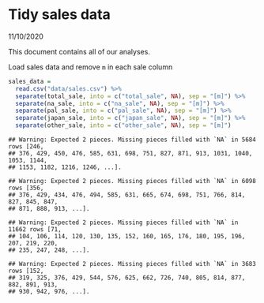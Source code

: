 Tidy sales data
================
11/10/2020

This document contains all of our analyses.

Load sales data and remove `m` in each sale column

``` r
sales_data = 
  read.csv("data/sales.csv") %>% 
  separate(total_sale, into = c("total_sale", NA), sep = "[m]") %>% 
  separate(na_sale, into = c("na_sale", NA), sep = "[m]") %>% 
  separate(pal_sale, into = c("pal_sale", NA), sep = "[m]") %>% 
  separate(japan_sale, into = c("japan_sale", NA), sep = "[m]") %>% 
  separate(other_sale, into = c("other_sale", NA), sep = "[m]")
```

    ## Warning: Expected 2 pieces. Missing pieces filled with `NA` in 5684 rows [246,
    ## 376, 429, 450, 476, 585, 631, 698, 751, 827, 871, 913, 1031, 1040, 1053, 1144,
    ## 1153, 1182, 1216, 1246, ...].

    ## Warning: Expected 2 pieces. Missing pieces filled with `NA` in 6098 rows [356,
    ## 376, 429, 434, 476, 494, 585, 631, 665, 674, 698, 751, 766, 814, 827, 845, 847,
    ## 871, 888, 913, ...].

    ## Warning: Expected 2 pieces. Missing pieces filled with `NA` in 11662 rows [71,
    ## 104, 106, 114, 120, 130, 135, 152, 160, 165, 176, 180, 195, 196, 207, 219, 220,
    ## 235, 247, 248, ...].

    ## Warning: Expected 2 pieces. Missing pieces filled with `NA` in 3683 rows [152,
    ## 319, 325, 376, 429, 544, 576, 625, 662, 726, 740, 805, 814, 877, 882, 891, 913,
    ## 930, 942, 976, ...].
